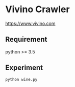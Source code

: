 # Vivino Crawler

https://www.vivino.com


## Requirement

python >= 3.5

## Experiment

```
python wine.py
```

